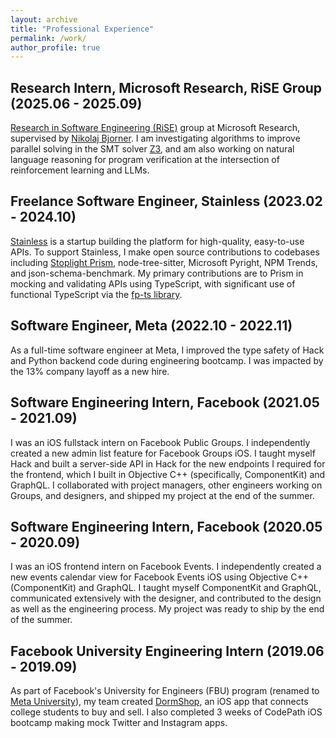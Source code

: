 ```yaml
---
layout: archive
title: "Professional Experience"
permalink: /work/
author_profile: true
---
```

<!--
# Graduate Student Researcher, UCSD Programming Systems Group (2023.09 - present)

I am working to integrate the complementary strengths of PL, HCI, and AI to develop human-interpretable structural constraints on sequence models for the controllable, co-creative generation of globally structured sequence data. My most recent work investigated stochastic and formal logic techniques to frame and solve the dually NP-hard combinatorial optimization problem of music structure summarization.  -->

## Research Intern, Microsoft Research, RiSE Group (2025.06 - 2025.09)

[Research in Software Engineering (RiSE)](https://www.microsoft.com/en-us/research/group/research-software-engineering-rise/) group at Microsoft Research, supervised by [Nikolaj Bjorner](https://www.microsoft.com/en-us/research/people/nbjorner/). I am investigating algorithms to improve parallel solving in the SMT solver [Z3](https://github.com/Z3Prover/z3), and am also working on natural language reasoning for program verification at the intersection of reinforcement learning and LLMs.

## Freelance Software Engineer, Stainless (2023.02 - 2024.10)

[Stainless](https://www.stainlessapi.com/) is a startup building the platform for high-quality, easy-to-use APIs. To support Stainless, I make open source contributions to codebases including [Stoplight Prism](https://github.com/stoplightio/prism), node-tree-sitter, Microsoft Pyright, NPM Trends, and json-schema-benchmark. My primary contributions are to Prism in mocking and validating APIs using TypeScript, with significant use of functional TypeScript via the [fp-ts library](https://github.com/gcanti/fp-ts).

## Software Engineer, Meta (2022.10 - 2022.11)

As a full-time software engineer at Meta, I improved the type safety of Hack and Python backend code during engineering bootcamp. I was impacted by the 13% company layoff as a new hire.

## Software Engineering Intern, Facebook (2021.05 - 2021.09)

I was an iOS fullstack intern on Facebook Public Groups. I independently created a new admin list feature for Facebook Groups iOS. I taught myself Hack and built a server-side API in Hack for the new endpoints I required for the frontend, which I built in Objective C++ (specifically, ComponentKit) and GraphQL. I collaborated with project managers, other engineers working on Groups, and designers, and shipped my project at the end of the summer.

## Software Engineering Intern, Facebook (2020.05 - 2020.09)

I was an iOS frontend intern on Facebook Events. I independently created a new events calendar view for Facebook Events iOS using Objective C++ (ComponentKit) and GraphQL. I taught myself ComponentKit and GraphQL, communicated extensively with the designer, and contributed to the design as well as the engineering process. My project was ready to ship by the end of the summer.

## Facebook University Engineering Intern (2019.06 - 2019.09)

As part of Facebook's University for Engineers (FBU) program (renamed to [Meta University](https://www.metacareers.com/careerprograms/pathways/metauniversity)), my team created [DormShop](https://github.com/mloirraqi/Dorm-a-Shop), an iOS app that connects college students to buy and sell. I also completed 3 weeks of CodePath iOS bootcamp making mock Twitter and Instagram apps.